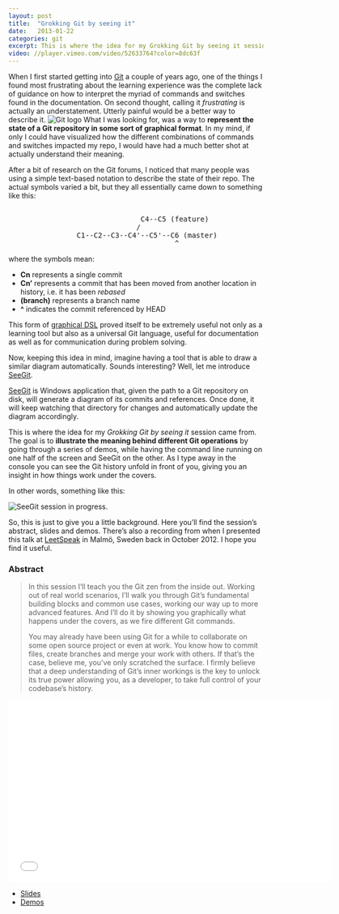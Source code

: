 ```yaml
---
layout: post
title:  "Grokking Git by seeing it"
date:   2013-01-22
categories: git
excerpt: This is where the idea for my Grokking Git by seeing it session came from. The goal is to illustrate the meaning behind different Git operations by going through a series of demos, while having the command line running on one half of the screen and SeeGit on the other.
video: //player.vimeo.com/video/52633764?color=8dc63f
---
```


When I first started getting into [Git][1] a couple of years ago, one of the things I found most frustrating about the learning experience was the complete lack of guidance on how to interpret the myriad of commands and switches found in the documentation. On second thought, calling it _frustrating_ is actually an understatement. Utterly painful would be a better way to describe it. <img alt="Git logo" src="http://git-scm.com/images/logos/downloads/Git-Icon-1788C.png" class="article resize" />
What I was looking for, was a way to **represent the state of a Git repository in some sort of graphical format**. In my mind, if only I could have visualized how the different combinations of commands and switches impacted my repo, I would have had a much better shot at actually understand their meaning.

After a bit of research on the Git forums, I noticed that many people was using a simple text-based notation to describe the state of their repo. The actual symbols varied a bit, but they all essentially came down to something like this:

<pre>

                               C4--C5 (feature)
                              /
                C1--C2--C3--C4'--C5'--C6 (master)
                                       ^
</pre>

where the symbols mean:

  * **Cn** represents a single commit
  * **Cn’** represents a commit that has been moved from another location in history, i.e. it has been _rebased_
  * **(branch)** represents a branch name
  * **^** indicates the commit referenced by HEAD

This form of [graphical DSL][2] proved itself to be extremely useful not only as a learning tool but also as a universal Git language, useful for documentation as well as for communication during problem solving.

Now, keeping this idea in mind, imagine having a tool that is able to draw a similar diagram automatically. Sounds interesting? Well, let me introduce [SeeGit][3].

[SeeGit][3] is Windows application that, given the path to a Git repository on disk, will generate a diagram of its commits and references. Once done, it will keep watching that directory for changes and automatically update the diagram accordingly.

This is where the idea for my _Grokking Git by seeing it_ session came from. The goal is to **illustrate the meaning behind different Git operations** by going through a series of demos, while having the command line running on one half of the screen and SeeGit on the other. As I type away in the console you can see the Git history unfold in front of you, giving you an insight in how things work under the covers.

In other words, something like this:

<img alt="SeeGit session in progress." src="http://megakemp.files.wordpress.com/2013/01/seegitsession.png?w=480" class="screenshot-noshadow" />

So, this is just to give you a little background. Here you’ll find the session’s abstract, slides and demos. There’s also a recording from when I presented this talk at [LeetSpeak][5] in Malmö, Sweden back in October 2012. I hope you find it useful.

### Abstract

> In this session I’ll teach you the Git zen from the inside out. Working out of real world scenarios, I’ll walk you through Git’s fundamental building blocks and common use cases, working our way up to more advanced features. And I’ll do it by showing you graphically what happens under the covers, as we fire different Git commands.
>
> You may already have been using Git for a while to collaborate on some open source project or even at work. You know how to commit files, create branches and merge your work with others. If that’s the case, believe me, you’ve only scratched the surface. I firmly believe that a deep understanding of Git’s inner workings is the key to unlock its true power allowing you, as a developer, to take full control of your codebase’s history.

<a id="video"></a>
<iframe src="//player.vimeo.com/video/52633764?color=8dc63f"
        class="video"
        width="640"
        height="360"
        frameborder="0"
        webkitallowfullscreen
        mozallowfullscreen
        allowfullscreen>
</iframe>

<a id="downloads"></a>
<div class="note downloads">
<ul>
  <li class="slides"><a
  href="http://megakemp.files.wordpress.com/2013/01/grokkinggitbyseeingit-slides.pdf">Slides</a></li>
  <li class="pdf"><a
  href="http://megakemp.files.wordpress.com/2013/01/grokkinggitbyseeingit-demos.pdf">Demos</a></li>
</ul>
</div>

[1]: http://git-scm.com
[2]: http://ayende.com/blog/2966/graphical-domain-specific-languages
[3]: https://github.com/Haacked/SeeGit
[5]: http://leetspeak.se
